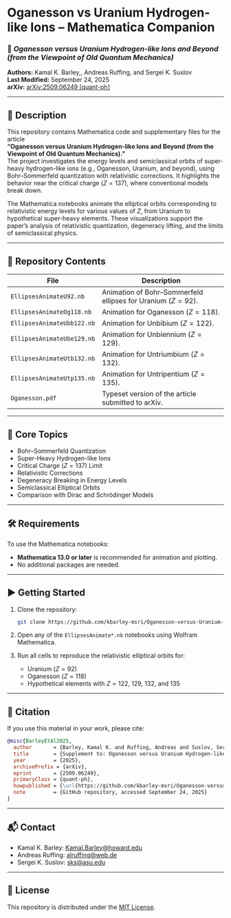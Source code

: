# Oganesson vs Uranium Hydrogen-like Ions – Mathematica Companion

### 📘 *Oganesson versus Uranium Hydrogen-like Ions and Beyond (from the Viewpoint of Old Quantum Mechanics)*

**Authors:** Kamal K. Barley,, Andreas Ruffing, and Sergei K. Suslov  
**Last Modified:** September 24, 2025  
**arXiv:** [arXiv:2509.06249 [quant-ph]](https://arxiv.org/abs/2509.06249)

---

## 🔬 Description

This repository contains Mathematica code and supplementary files for the article  
**“Oganesson versus Uranium Hydrogen-like Ions and Beyond (from the Viewpoint of Old Quantum Mechanics).”**  
The project investigates the energy levels and semiclassical orbits of super-heavy hydrogen-like ions (e.g., Oganesson, Uranium, and beyond), using Bohr–Sommerfeld quantization with relativistic corrections. It highlights the behavior near the critical charge ($Z=137$), where conventional models break down.

The Mathematica notebooks animate the elliptical orbits corresponding to relativistic energy levels for various values of $Z$, from Uranium to hypothetical super-heavy elements. These visualizations support the paper’s analysis of relativistic quantization, degeneracy lifting, and the limits of semiclassical physics.

---

## 📁 Repository Contents

| File | Description |
|------|-------------|
| `EllipsesAnimateU92.nb` | Animation of Bohr–Sommerfeld ellipses for Uranium ($Z=92$). |
| `EllipsesAnimateOg118.nb` | Animation for Oganesson ($Z=118$). |
| `EllipsesAnimateUbb122.nb` | Animation for Unbibium ($Z=122$). |
| `EllipsesAnimateUbe129.nb` | Animation for Unbiennium ($Z=129$). |
| `EllipsesAnimateUtb132.nb` | Animation for Untriumbium ($Z=132$). |
| `EllipsesAnimateUtp135.nb` | Animation for Untripentium ($Z=135$). |
| `Oganesson.pdf` | Typeset version of the article submitted to arXiv. |

---

## 🧠 Core Topics

- Bohr–Sommerfeld Quantization  
- Super-Heavy Hydrogen-like Ions  
- Critical Charge ($Z=137$) Limit  
- Relativistic Corrections  
- Degeneracy Breaking in Energy Levels  
- Semiclassical Elliptical Orbits  
- Comparison with Dirac and Schrödinger Models  

---

## 🛠 Requirements

To use the Mathematica notebooks:
- **Mathematica 13.0 or later** is recommended for animation and plotting.
- No additional packages are needed.

---

## ▶️ Getting Started

1. Clone the repository:
   ```bash
   git clone https://github.com/kbarley-msri/Oganesson-versus-Uranium-Hydrogen-like-Ions.git
   ```

2. Open any of the `EllipsesAnimate*.nb` notebooks using Wolfram Mathematica.

3. Run all cells to reproduce the relativistic elliptical orbits for:
   - Uranium ($Z=92$)
   - Oganesson ($Z=118$)
   - Hypothetical elements with $Z = 122$, $129$, $132$, and $135$

---

## 📝 Citation

If you use this material in your work, please cite:

```bibtex
@misc{BarleyEtAl2025,
  author       = {Barley, Kamal K. and Ruffing, Andreas and Suslov, Sergei K.},
  title        = {Supplement to: Oganesson versus Uranium Hydrogen-like Ions and Beyond (from the Viewpoint of Old Quantum Mechanics)},
  year         = {2025},
  archivePrefix = {arXiv},
  eprint       = {2509.06249},
  primaryClass = {quant-ph},
  howpublished = {\url{https://github.com/kbarley-msri/Oganesson-versus-Uranium-Hydrogen-like-Ions}},
  note         = {GitHub repository, accessed September 24, 2025}
}
```

---

## 📬 Contact

- Kamal K. Barley: [Kamal.Barley@howard.edu](mailto:Kamal.Barley@howard.edu)  
- Andreas Ruffing: [alruffing@web.de](mailto:alruffing@web.de)  
- Sergei K. Suslov: [sks@asu.edu](mailto:sks@asu.edu)

---

## 🧾 License

This repository is distributed under the [MIT License](LICENSE).
